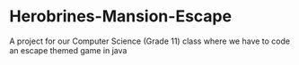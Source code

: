 # Herobrines-Mansion-Escape
A project for our Computer Science (Grade 11) class where we have to code an escape themed game in java
